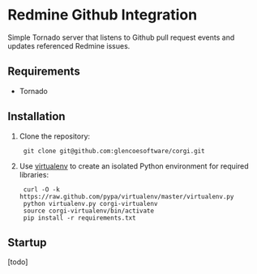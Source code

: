 Redmine Github Integration
==========================

Simple Tornado server that listens to Github pull request events and updates
referenced Redmine issues.

Requirements
------------

* Tornado

Installation
------------

1. Clone the repository:

        git clone git@github.com:glencoesoftware/corgi.git

2. Use [virtualenv](https://pypi.python.org/pypi/virtualenv) to create an isolated Python environment for required libraries:

        curl -O -k https://raw.github.com/pypa/virtualenv/master/virtualenv.py
        python virtualenv.py corgi-virtualenv
        source corgi-virtualenv/bin/activate
        pip install -r requirements.txt

Startup
-------

[todo]
